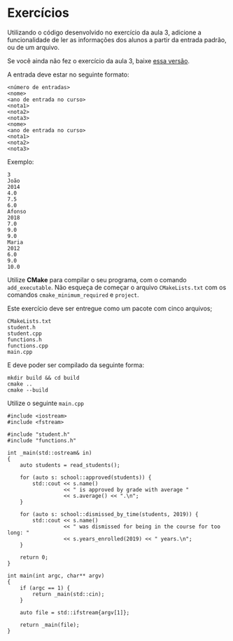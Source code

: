 Exercícios
==========

Utilizando o código desenvolvido no exercício da aula 3, adicione a funcionalidade
de ler as informações dos alunos a partir da entrada padrão, ou de um arquivo.

Se você ainda não fez o exercício da aula 3, baixe
[essa versão](https://tarcis.io/example-project.tar.gz).

A entrada deve estar no seguinte formato:

```
<número de entradas>
<nome>
<ano de entrada no curso>
<nota1>
<nota2>
<nota3>
<nome>
<ano de entrada no curso>
<nota1>
<nota2>
<nota3>
```

Exemplo:

```
3
João
2014
4.0
7.5
6.0
Afonso
2018
7.0
9.0
9.0
Maria
2012
6.0
9.0
10.0
```

Utilize **CMake** para compilar o seu programa, com o comando `add_executable`.
Não esqueça de começar o arquivo `CMakeLists.txt` com os comandos
`cmake_minimum_required` e `project`.

Este exercício deve ser entregue como um pacote com cinco arquivos;

```
CMakeLists.txt
student.h
student.cpp
functions.h
functions.cpp
main.cpp
```

E deve poder ser compilado da seguinte forma:

```
mkdir build && cd build
cmake ..
cmake --build
```

Utilize o seguinte `main.cpp`

```
#include <iostream>
#include <fstream>

#include "student.h"
#include "functions.h"

int _main(std::ostream& in)
{
    auto students = read_students();

    for (auto s: school::approved(students)) {
        std::cout << s.name()
                  << " is approved by grade with average "
                  << s.average() << ".\n";
    }

    for (auto s: school::dismissed_by_time(students, 2019)) {
        std::cout << s.name()
                  << " was dismissed for being in the course for too long: "
                  << s.years_enrolled(2019) << " years.\n";
    }

    return 0;
}

int main(int argc, char** argv)
{
    if (argc == 1) {
        return _main(std::cin);
    }

    auto file = std::ifstream{argv[1]};

    return _main(file);
}
```
